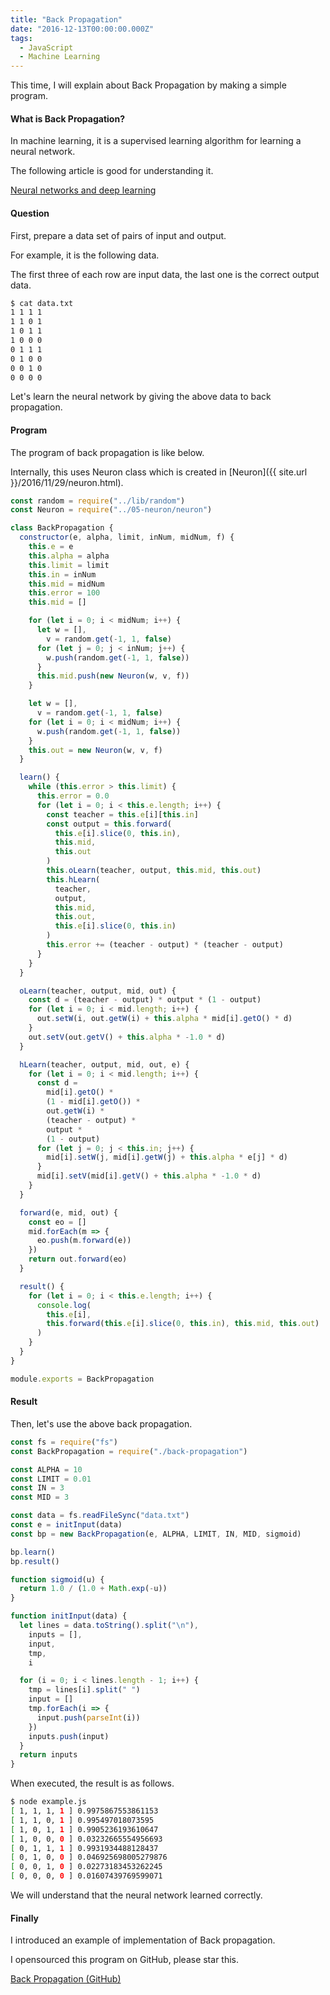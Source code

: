 ```yaml
---
title: "Back Propagation"
date: "2016-12-13T00:00:00.000Z"
tags:
  - JavaScript
  - Machine Learning
---
```


This time, I will explain about Back Propagation by making a simple program.

#### **What is Back Propagation?**

In machine learning, it is a supervised learning algorithm for learning a neural network.

The following article is good for understanding it.

[Neural networks and deep learning](http://neuralnetworksanddeeplearning.com/chap2.html)

#### **Question**

First, prepare a data set of pairs of input and output.

For example, it is the following data.

The first three of each row are input data, the last one is the correct output data.

```bash
$ cat data.txt
1 1 1 1
1 1 0 1
1 0 1 1
1 0 0 0
0 1 1 1
0 1 0 0
0 0 1 0
0 0 0 0
```

Let's learn the neural network by giving the above data to back propagation.

#### **Program**

The program of back propagation is like below.

Internally, this uses Neuron class which is created in [Neuron]({{ site.url }}/2016/11/29/neuron.html).

```js
const random = require("../lib/random")
const Neuron = require("../05-neuron/neuron")

class BackPropagation {
  constructor(e, alpha, limit, inNum, midNum, f) {
    this.e = e
    this.alpha = alpha
    this.limit = limit
    this.in = inNum
    this.mid = midNum
    this.error = 100
    this.mid = []

    for (let i = 0; i < midNum; i++) {
      let w = [],
        v = random.get(-1, 1, false)
      for (let j = 0; j < inNum; j++) {
        w.push(random.get(-1, 1, false))
      }
      this.mid.push(new Neuron(w, v, f))
    }

    let w = [],
      v = random.get(-1, 1, false)
    for (let i = 0; i < midNum; i++) {
      w.push(random.get(-1, 1, false))
    }
    this.out = new Neuron(w, v, f)
  }

  learn() {
    while (this.error > this.limit) {
      this.error = 0.0
      for (let i = 0; i < this.e.length; i++) {
        const teacher = this.e[i][this.in]
        const output = this.forward(
          this.e[i].slice(0, this.in),
          this.mid,
          this.out
        )
        this.oLearn(teacher, output, this.mid, this.out)
        this.hLearn(
          teacher,
          output,
          this.mid,
          this.out,
          this.e[i].slice(0, this.in)
        )
        this.error += (teacher - output) * (teacher - output)
      }
    }
  }

  oLearn(teacher, output, mid, out) {
    const d = (teacher - output) * output * (1 - output)
    for (let i = 0; i < mid.length; i++) {
      out.setW(i, out.getW(i) + this.alpha * mid[i].getO() * d)
    }
    out.setV(out.getV() + this.alpha * -1.0 * d)
  }

  hLearn(teacher, output, mid, out, e) {
    for (let i = 0; i < mid.length; i++) {
      const d =
        mid[i].getO() *
        (1 - mid[i].getO()) *
        out.getW(i) *
        (teacher - output) *
        output *
        (1 - output)
      for (let j = 0; j < this.in; j++) {
        mid[i].setW(j, mid[i].getW(j) + this.alpha * e[j] * d)
      }
      mid[i].setV(mid[i].getV() + this.alpha * -1.0 * d)
    }
  }

  forward(e, mid, out) {
    const eo = []
    mid.forEach(m => {
      eo.push(m.forward(e))
    })
    return out.forward(eo)
  }

  result() {
    for (let i = 0; i < this.e.length; i++) {
      console.log(
        this.e[i],
        this.forward(this.e[i].slice(0, this.in), this.mid, this.out)
      )
    }
  }
}

module.exports = BackPropagation
```

#### **Result**

Then, let's use the above back propagation.

```js
const fs = require("fs")
const BackPropagation = require("./back-propagation")

const ALPHA = 10
const LIMIT = 0.01
const IN = 3
const MID = 3

const data = fs.readFileSync("data.txt")
const e = initInput(data)
const bp = new BackPropagation(e, ALPHA, LIMIT, IN, MID, sigmoid)

bp.learn()
bp.result()

function sigmoid(u) {
  return 1.0 / (1.0 + Math.exp(-u))
}

function initInput(data) {
  let lines = data.toString().split("\n"),
    inputs = [],
    input,
    tmp,
    i

  for (i = 0; i < lines.length - 1; i++) {
    tmp = lines[i].split(" ")
    input = []
    tmp.forEach(i => {
      input.push(parseInt(i))
    })
    inputs.push(input)
  }
  return inputs
}
```

When executed, the result is as follows.

```bash
$ node example.js
[ 1, 1, 1, 1 ] 0.9975867553861153
[ 1, 1, 0, 1 ] 0.995497018073595
[ 1, 0, 1, 1 ] 0.9905236193610647
[ 1, 0, 0, 0 ] 0.03232665554956693
[ 0, 1, 1, 1 ] 0.9931934488128437
[ 0, 1, 0, 0 ] 0.046925698005279876
[ 0, 0, 1, 0 ] 0.02273183453262245
[ 0, 0, 0, 0 ] 0.01607439769599071
```

We will understand that the neural network learned correctly.

#### **Finally**

I introduced an example of implementation of Back propagation.

I opensourced this program on GitHub, please star this.

[Back Propagation (GitHub)](https://github.com/saitoxu/ml-kitchen-sink/tree/master/07-back-propagation)
